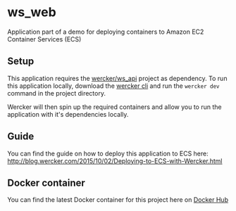 # ws_web 
Application part of a demo for deploying containers to Amazon EC2 Container
Services (ECS)

## Setup

This application requires the
[wercker/ws_api](https://github.com/wercker/ws_api) project as dependency.  To
run this application locally, download the [wercker
cli](http://wercker.com/downloads) and run the `wercker dev` command in the
project directory.

Wercker will then spin up the required containers and allow you to run the
application with it's dependencies locally.

## Guide

You can find the guide on how to deploy this application to ECS here: 
http://blog.wercker.com/2015/10/02/Deploying-to-ECS-with-Wercker.html

## Docker container

You can find the latest Docker container for this project here on [Docker
Hub](https://hub.docker.com/r/wercker/frontend/)

